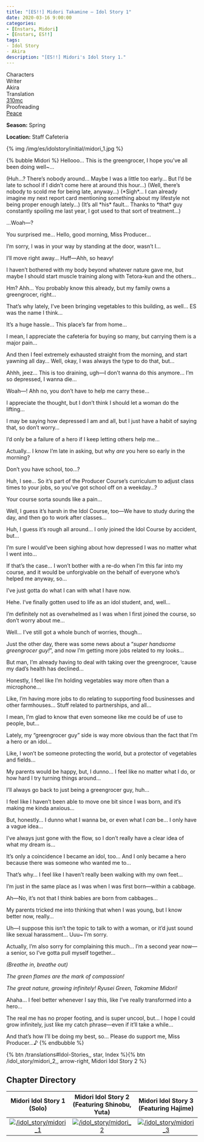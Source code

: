 ```yaml
---
title: "[ES!!] Midori Takamine – Idol Story 1"
date: 2020-03-16 9:00:00
categories:
- [Enstars, Midori]
- [Enstars, ES!!]
tags:
- Idol Story
- Akira
description: "[ES!!] Midori's Idol Story 1."
---
```

<div class="three-wrapper" style="--storyColor:#965e7d;--storyColor-rgb:150,94,125;--storyColor-h:326.8;--storyColor-s: 23%;--storyColor-l:47.8%;">
    <div class="info-area">
        <div class="info">
            <div class="info-item characters">
                <div class="label">
                    Characters
                </div>
                <div class="value">
								<a href="/categories/Enstars/Midori" character="Midori"></a>
                </div>
            </div>
            <div class="info-item one">
                <div class="label">
                    Writer
                </div>
                <div class="value">
                    Akira
                </div>
            </div>
            <div class="info-item two">
                <div class="label">
                    Translation
                </div>
                <div class="value">
                    <a href="/about">310mc</a>
                </div>
            </div>
            <div class="info-item three">
                <div class="label">
                   Proofreading
                </div>
                <div class="value">
                    <a href="https://twitter.com/yoroshikilled">Peace</a>
                </div>
            </div>
        </div>
    </div>
</div>

<!-- more -->

<div class="msr-season spring">
    <p><span><b>Season:</b> Spring</span></p>
</div>

<div class="msr-location">
    <p><span><b>Location:</b> Staff Cafeteria</span></p>
</div>

{% img /img/es/idolstory/initial/midori_1.jpg %}

{% bubble Midori %}
Hellooo… This is the greengrocer, I hope you’ve all been doing well~…

<th>(Huh…? There’s nobody around… Maybe I was a little too early… But I’d be late to school if I didn’t come here at around this hour…)</th>

<th>(Well, there’s nobody to scold me for being late, anyway…)</th>

<th>(*Sigh*… I can already imagine my next report card mentioning something about my lifestyle not being proper enough lately…)</th>

<th>(It’s all *his* fault… Thanks to *that* guy constantly spoiling me last year, I got used to that sort of treatment…)</th>

…Woah—?

You surprised me… Hello, good morning, Miss Producer…

I’m sorry, I was in your way by standing at the door, wasn’t I…

I’ll move right away… Huff—Ahh, so heavy!

I haven’t bothered with my body beyond whatever nature gave me, but maybe I should start muscle training along with Tetora-kun and the others…

Hm? Ahh… You probably know this already, but my family owns a greengrocer, right…

That’s why lately, I’ve been bringing vegetables to this building, as well… ES was the name I think…

It’s a huge hassle… This place’s far from home…

I mean, I appreciate the cafeteria for buying so many, but carrying them is a major pain…

And then I feel extremely exhausted straight from the morning, and start yawning all day… Well, okay, I was always the type to do that, but…

Ahhh, jeez… This is too draining, ugh—I don’t wanna do this anymore… I’m so depressed, I wanna die…

Woah—! Ahh no, you don’t have to help me carry these…

I appreciate the thought, but I don’t think I should let a woman do the lifting…

I may be saying how depressed I am and all, but I just have a habit of saying that, so don’t worry…

I’d only be a failure of a hero if I keep letting others help me…

Actually… I know I’m late in asking, but why *are* you here so early in the morning?

Don’t you have school, too…?

Huh, I see… So it’s part of the Producer Course’s curriculum to adjust class times to your jobs, so you’ve got school off on a weekday…?

Your course sorta sounds like a pain…

Well, I guess it’s harsh in the Idol Course, too—We have to study during the day, and then go to work after classes…

Huh, I guess it’s rough all around… I only joined the Idol Course by accident, but…

I’m sure I would’ve been sighing about how depressed I was no matter what I went into…

If that’s the case… I won’t bother with a re-do when I’m this far into my course, and it would be unforgivable on the behalf of everyone who’s helped me anyway, so…

I’ve just gotta do what I can with what I have now.

Hehe. I’ve finally gotten used to life as an idol student, and, well…

I’m definitely not as overwhelmed as I was when I first joined the course, so don’t worry about me…

Well… I’ve still got a whole bunch of worries, though…

Just the other day, there was some news about a “*super handsome greengrocer guy!*”, and now I’m getting more jobs related to my looks…

But man, I’m already having to deal with taking over the greengrocer, ‘cause my dad’s health has declined…

Honestly, I feel like I’m holding vegetables way more often than a microphone…

Like, I’m having more jobs to do relating to supporting food businesses and other farmhouses… Stuff related to partnerships, and all…

I mean, I’m glad to know that even someone like me could be of use to people, but…

Lately, my “greengrocer guy” side is way more obvious than the fact that I’m a hero or an idol…

Like, I won’t be someone protecting the world, but a protector of vegetables and fields…

My parents would be happy, but, I dunno… I feel like no matter what I do, or how hard I try turning things around…

I’ll always go back to just being a greengrocer guy, huh…

I feel like I haven’t been able to move one bit since I was born, and it’s making me kinda anxious…

But, honestly… I dunno what I wanna be, or even what I *can* be… I only have a vague idea…

I’ve always just gone with the flow, so I don’t really have a clear idea of what my dream is…

It’s only a coincidence I became an idol, too… And I only became a hero because there was someone who wanted me to…

That’s why… I feel like I haven’t really been walking with my own feet…

I’m just in the same place as I was when I was first born—within a cabbage.

Ah—No, it’s not that I think babies are born from cabbages…

My parents tricked me into thinking that when I was young, but I know better now, really…

Uh—I suppose this isn’t the topic to talk to with a woman, or it’d just sound like sexual harassment… Uuu~ I’m sorry.

Actually, I’m also sorry for complaining this much… I’m a second year now—a senior, so I’ve gotta pull myself together…

*<th>(Breathe in, breathe out)</th>*

*The green flames are the mark of compassion!*

*The great nature, growing infinitely! Ryusei Green, Takamine Midori!*

Ahaha… I feel better whenever I say this, like I’ve really transformed into a hero…

The real me has no proper footing, and is super uncool, but… I hope I could grow infinitely, just like my catch phrase—even if it’ll take a while…

And that’s how I’ll be doing my best, so… Please do support me, Miss Producer…♪
{% endbubble %}

<div toc>{% btn /translations#Idol-Stories,, star, Index %}{% btn /idol_story/midori_2,, arrow-right, Midori Idol Story 2 %}</div>

## Chapter Directory

|Midori Idol Story 1<br>(Solo)|Midori Idol Story 2<br>(Featuring Shinobu, Yuta)|Midori Idol Story 3<br>(Featuring Hajime)
| :-----------: | :-----------: | :-----------: |
[![/idol_story/midori_1](https://static.wikia.nocookie.net/ensemble-stars/images/1/17/%28An_Idol%29_Midori_Takamine_M_Bloomed.png)](/idol_story/midori_1)|[![/idol_story/midori_2](https://static.wikia.nocookie.net/ensemble-stars/images/d/d8/%28ES_Idol%29_Midori_Takamine_B.png)](/idol_story/midori_2)|[![/idol_story/midori_3](https://static.wikia.nocookie.net/ensemble-stars/images/6/61/%28Practicing%29_Midori_Takamine_M.png)](/idol_story/midori_3)
